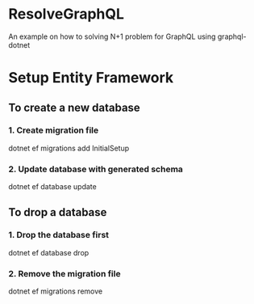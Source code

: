# ResolveGraphQL
An example on how to solving N+1 problem for GraphQL using graphql-dotnet

# Setup Entity Framework

## To create a new database
### 1. Create migration file
dotnet ef migrations add InitialSetup
### 2. Update database with generated schema
dotnet ef database update

## To drop a database
### 1. Drop the database first
dotnet ef database drop
### 2. Remove the migration file
dotnet ef migrations remove